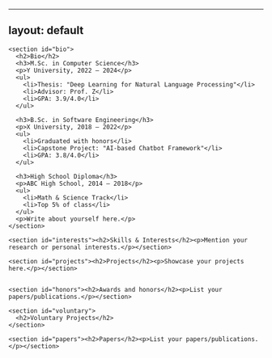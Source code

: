 <!-- to change this page, use this link:
https://chatgpt.com/share/6890cb27-2c98-8007-b481-202e8135ae4d -->

---
layout: default
---

  <!--
  <div class="sidebar">
    <img src="avatar.jpeg" alt="Esra Kashaninia Photo" class="profile-pic">
    <div class="info">
      <h2>Esra Kashaninia</h2>
      <p> Bioinformatics M.Sc. student @ Sharif University of Technology </p>
      <div class="social-icons">
        <a href="mailto:esra.kashaninia@ce.sharif.edu" target="_blank" aria-label="Email">
          <i class="fa-solid fa-envelope"></i>
        </a>
        <a href="https://github.com/Esra-K/" target="_blank" aria-label="GitHub">
          <i class="fa-brands fa-github"></i>
        </a>
        <a href="https://www.linkedin.com/in/esra-kashaninia/" target="_blank" aria-label="LinkedIn">
          <i class="fa-brands fa-linkedin"></i>
        </a>
        <a href="Esra-K-CV.pdf" target="_blank" title="Download CV">
          <i class="fas fa-file-alt"></i>
        </a>
      </div>
    </div>
  </div>
  -->

  <main class="main-content">
    <!-- <nav class="navbar">
      <a href="#bio">Bio</a>
      <a href="#education">Education</a>
      <a href="#projects">Projects</a>
      <a href="#papers">Papers</a>
      <a href="#interests">Interests</a>
    </nav> -->

  <!--     
    for the navbar to work, 
    Make sure each section:
    Has a unique id
    Has a child <h2> heading
     -->

    <section id="bio">
      <h2>Bio</h2>
      <h3>M.Sc. in Computer Science</h3>
      <p>Y University, 2022 – 2024</p>
      <ul>
        <li>Thesis: "Deep Learning for Natural Language Processing"</li>
        <li>Advisor: Prof. Z</li>
        <li>GPA: 3.9/4.0</li>
      </ul>

      <h3>B.Sc. in Software Engineering</h3>
      <p>X University, 2018 – 2022</p>
      <ul>
        <li>Graduated with honors</li>
        <li>Capstone Project: "AI-based Chatbot Framework"</li>
        <li>GPA: 3.8/4.0</li>
      </ul>

      <h3>High School Diploma</h3>
      <p>ABC High School, 2014 – 2018</p>
      <ul>
        <li>Math & Science Track</li>
        <li>Top 5% of class</li>
      </ul>
      <p>Write about yourself here.</p>
    </section>
    
    <section id="interests"><h2>Skills & Interests</h2><p>Mention your research or personal interests.</p></section>

    <section id="projects"><h2>Projects</h2><p>Showcase your projects here.</p></section>


    <section id="honors"><h2>Awards and honors</h2><p>List your papers/publications.</p></section>

    <section id="voluntary">
      <h2>Voluntary Projects</h2>
    </section>

    <section id="papers"><h2>Papers</h2><p>List your papers/publications.</p></section>

  
    
  </main>


